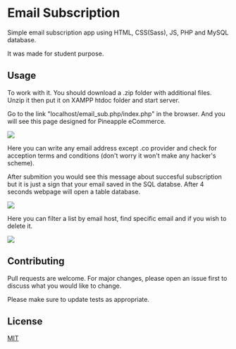 # Email Subscription

Simple email subscription app using HTML, CSS(Sass), JS, PHP and MySQL database.

It was made for student purpose.

## Usage

To work with it. You should download a .zip folder with additional files. Unzip it then put it on XAMPP htdoc folder and start server.

Go to the link "localhost/email_sub.php/index.php" in the browser. And you will see this page designed for Pineapple eCommerce.

![](email_subscription/screenshots/main.jpg)

Here you can write any email address except .co provider and check for acception terms and conditions (don't worry it won't make any hacker's scheme).

After submition you would see this message about succesful subscription but it is just a sign that your email saved in the SQL databse. After 4 seconds webpage will open a table database.

![](email_subscription/screenshots/success.jpg)

Here you can filter a list by email host, find specific email and if you wish to delete it.

![](email_subscription/screenshots/email_list.jpg)

## Contributing
Pull requests are welcome. For major changes, please open an issue first to discuss what you would like to change.

Please make sure to update tests as appropriate.

## License
[MIT](https://choosealicense.com/licenses/mit/)
